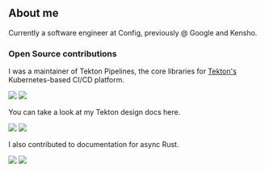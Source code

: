 ## About me

Currently a software engineer at Config, previously @ Google and Kensho.

### Open Source contributions
I was a maintainer of Tekton Pipelines, the core libraries for [Tekton's](https://tekton.dev/) Kubernetes-based CI/CD platform.

[![](https://img.shields.io/github/issues-search?label=tektoncd/pipeline%20PRs&query=is%3Apr%20author%3Albernick%20)](https://github.com/tektoncd/pipeline/pulls?q=is%3Apr+author%3Albernick) ![](https://img.shields.io/github/stars/tektoncd/pipeline?style=flat&label=stars&color=yellow)

You can take a look at my Tekton design docs here.

[![](https://img.shields.io/github/issues-search?label=tektoncd/community%20PRs&query=is%3Apr%20author%3Albernick%20)](https://github.com/tektoncd/community/pulls?q=is%3Apr+author%3Albernick) ![](https://img.shields.io/github/stars/tektoncd/community?style=flat&label=stars&color=yellow)

I also contributed to documentation for async Rust.

[![](https://img.shields.io/github/issues-search?label=rust-lang/async-book%20PRs&query=is%3Apr%20author%3Albernick%20)](https://github.com/rust-lang/async-book/pulls?q=is%3Apr+author%3Albernick) ![](https://img.shields.io/github/stars/rust-lang/async-book?style=flat&label=stars&color=yellow)
